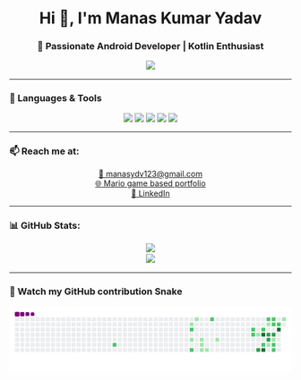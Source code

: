 <h1 align="center">Hi 👋, I'm Manas Kumar Yadav</h1>
<h3 align="center">🚀 Passionate Android Developer | Kotlin Enthusiast</h3>

<div align="center">
  <img src="https://readme-typing-svg.herokuapp.com?color=6A5ACD&size=24&center=true&vCenter=true&width=600&lines=Welcome+to+my+GitHub!;Kotlin,+Jetpack+Compose,+N8N+Automation;Let’s+build+something+awesome+🚀" />
</div>

---

### 🔧 Languages & Tools
<div align="center">
  <img src="https://img.shields.io/badge/Kotlin-%230095D5.svg?style=for-the-badge&logo=kotlin&logoColor=white"/>
  <img src="https://img.shields.io/badge/Java-%23ED8B00.svg?style=for-the-badge&logo=java&logoColor=white"/>
  <img src="https://img.shields.io/badge/Android-%233DDC84.svg?style=for-the-badge&logo=android&logoColor=white"/>
  <img src="https://img.shields.io/badge/GitHub-%23121011.svg?style=for-the-badge&logo=github&logoColor=white"/>
  <img src="https://img.shields.io/badge/N8N-%23EF6C00.svg?style=for-the-badge&logo=n8n&logoColor=white"/>
</div>

---

### 📫 Reach me at:
<div align="center">
  <a href="mailto:manasydv123@gmail.com">📧 manasydv123@gmail.com</a><br/>
  <a href="https://your-portfolio.com">🌐 Mario game based portfolio</a><br/>
  <a href="https://www.linkedin.com/in/manas-kumar-yadav-26013a287/">💼 LinkedIn</a>
</div>

---

### 📊 GitHub Stats:
<div align="center">
  <img src="https://github-readme-stats.vercel.app/api?username=rookiecoder910&show_icons=true&theme=radical" />
  <br/>
  <img src="https://github-readme-stats.vercel.app/api/top-langs/?username=rookiecoder910&layout=compact&theme=radical" />
</div>

---

### 🐍 Watch my GitHub contribution Snake
<div align="center">
  <img src="https://github.com/rookiecoder910/snk/blob/output/github-contribution-grid-snake.gif?raw=true" alt="snake gif"/>
</div>
